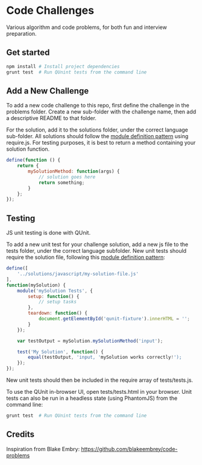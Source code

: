 # Code Challenges
Various algorithm and code problems, for both fun and interview preparation.

## Get started
```sh
npm install # Install project dependencies
grunt test  # Run QUnint tests from the command line
```

## Add a New Challenge
To add a new code challenge to this repo, first define the challenge in the problems folder. Create a new sub-folder with the challenge name, then add a descriptive README to that folder.

For the solution, add it to the solutions folder, under the correct language sub-folder.
All solutions should follow the [module definition pattern](http://requirejs.org/docs/api.html#define) using require.js.
For testing purposes, it is best to return a method containing your solution function.
```javascript
define(function () {
    return {
        mySolutionMethod: function(args) {
            // solution goes here
            return something;
        }
    };
});
```

## Testing
JS unit testing is done with QUnit.

To add a new unit test for your challenge solution, add a new js file to the tests folder, under the correct language subfolder.
New unit tests should require the solution file, following this [module definition pattern](http://requirejs.org/docs/api.html#define):
```javascript
define([
    '../solutions/javascript/my-solution-file.js'
],
function(mySolution) {
    module('mySolution Tests', {
        setup: function() {
            // setup tasks
        },
        teardown: function() {
            document.getElementById('qunit-fixture').innerHTML = '';
        }
    });

    var testOutput = mySolution.mySolutionMethod('input');

    test('My Solution', function() {
        equal(testOutput, 'input, 'mySolution works correctly!');
    });
});
```
New unit tests should then be included in the require array of tests/tests.js.

To use the QUnit in-browser UI, open tests/tests.html in your browser.
Unit tests can also be run in a headless state (using PhantomJS) from the command line:
```sh
grunt test  # Run QUnint tests from the command line
```

## Credits
Inspiration from Blake Embry: https://github.com/blakeembrey/code-problems
